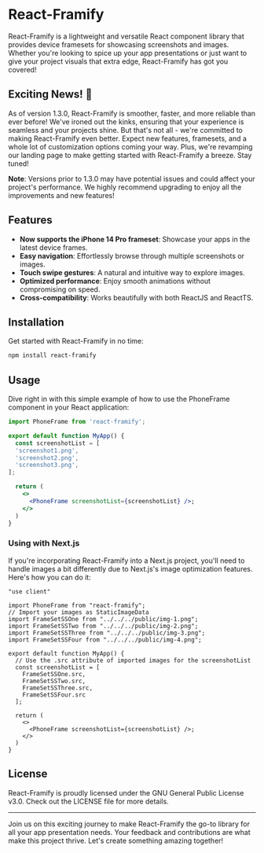 # React-Framify

React-Framify is a lightweight and versatile React component library that provides device framesets for showcasing screenshots and images. Whether you're looking to spice up your app presentations or just want to give your project visuals that extra edge, React-Framify has got you covered!

## Exciting News! 🎉

As of version 1.3.0, React-Framify is smoother, faster, and more reliable than ever before! We've ironed out the kinks, ensuring that your experience is seamless and your projects shine. But that's not all - we're committed to making React-Framify even better. Expect new features, framesets, and a whole lot of customization options coming your way. Plus, we're revamping our landing page to make getting started with React-Framify a breeze. Stay tuned!

**Note**: Versions prior to 1.3.0 may have potential issues and could affect your project's performance. We highly recommend upgrading to enjoy all the improvements and new features!

## Features

- **Now supports the iPhone 14 Pro frameset**: Showcase your apps in the latest device frames.
- **Easy navigation**: Effortlessly browse through multiple screenshots or images.
- **Touch swipe gestures**: A natural and intuitive way to explore images.
- **Optimized performance**: Enjoy smooth animations without compromising on speed.
- **Cross-compatibility**: Works beautifully with both ReactJS and ReactTS.

## Installation

Get started with React-Framify in no time:

```bash
npm install react-framify
```

## Usage

Dive right in with this simple example of how to use the PhoneFrame component in your React application:

```jsx
import PhoneFrame from 'react-framify';

export default function MyApp() {
  const screenshotList = [
  'screenshot1.png',
  'screenshot2.png',
  'screenshot3.png',
];

  return (
    <>
      <PhoneFrame screenshotList={screenshotList} />;
    </>
  )
}
```

### Using with Next.js

If you're incorporating React-Framify into a Next.js project, you'll need to handle images a bit differently due to Next.js's image optimization features. Here's how you can do it:

```tsx
"use client"

import PhoneFrame from "react-framify";
// Import your images as StaticImageData
import FrameSetSSOne from "../../../public/img-1.png";
import FrameSetSSTwo from "../../../public/img-2.png";
import FrameSetSSThree from "../../../public/img-3.png";
import FrameSetSSFour from "../../../public/img-4.png";

export default function MyApp() {
  // Use the .src attribute of imported images for the screenshotList
  const screenshotList = [
    FrameSetSSOne.src,
    FrameSetSSTwo.src,
    FrameSetSSThree.src,
    FrameSetSSFour.src
  ];

  return (
    <>
      <PhoneFrame screenshotList={screenshotList} />;
    </>
  )
}
```

## License

React-Framify is proudly licensed under the GNU General Public License v3.0. Check out the LICENSE file for more details.

---

Join us on this exciting journey to make React-Framify the go-to library for all your app presentation needs. Your feedback and contributions are what make this project thrive. Let's create something amazing together! 
